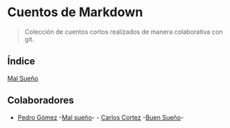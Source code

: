 # Cuentos de Markdown

> Colección de cuentos cortos realizados de manera colaborativa con git.

## Índice

[Mal Sueño](mal-suenio/index.md)

## Colaboradores

- [Pedro Gómez](https://github.com/petrlr14) -[Mal sueño](mal-suenio/index.md)-
- [Carlos Cortez](https://github.com/petrlr14) -[Buen Sueño](buen-suenio/index.md)-
